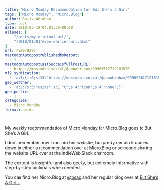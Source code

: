 ```yaml
---
title: "Micro Monday Recommendation for But She's a Girl"
tags: ["Micro Monday", "Micro.Blog"]
author: Rajiv Abraham
type: post
date: 2018-03-19T04:01:35+00:00
aliases: [
    "/posts/my-original-url/",
    "/2010/01/01/even-earlier-url.html"
]
url: /829/829/
mastodonAutopostPublishedNoRetoot:
  - 1
mastodonAutopostLastSuccessfullPostURL:
  - https://mastodon.social/@unoabraham/99969562712181520
mf2_syndication:
  - 'a:1:{i:0;s:53:"https://mastodon.social/@unoabraham/99969562712181520";}'
geo_weather:
  - 'a:2:{s:5:"units";s:1:"C";s:4:"icon";s:4:"none";}'
geo_public:
  - 1
categories:
  - Micro Monday
format: aside

---
```

<p style="text-align: left;">
  My weekly recommendation of Micro Monday for Micro.Blog goes to But She&#8217;s A Girl.
</p>

<p style="text-align: left;">
  I don&#8217;t remember how I ran into her website, but pretty certain it comes down to either a recommendation over at Micro.Blog or someone sharing the website URL over at the IndieWeb Slack chatroom.
</p>

<p style="text-align: left;">
  The content is insightful and also geeky, but extremely informative with step-by-step pictorials when needed.
</p>

<p style="text-align: left;">
  You can find her Micro.Blog at <a href="https://micro.blog/bsag" target="_blank" rel="noopener">@bsag</a> and her regular blog over at <a href="https://www.rousette.org.uk/" target="_blank" rel="noopener">But She&#8217;s A Girl&#8230;</a>
</p>